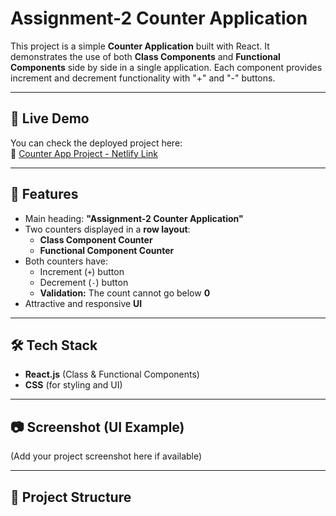 # Assignment-2 Counter Application

This project is a simple **Counter Application** built with React. It demonstrates the use of both **Class Components** and **Functional Components** side by side in a single application. Each component provides increment and decrement functionality with "+" and "-" buttons.

---

## 🚀 Live Demo  
You can check the deployed project here:  
🔗 [Counter App Project - Netlify Link](https://counter-app-project-sub.netlify.app/)

---

## 📌 Features
- Main heading: **"Assignment-2 Counter Application"**
- Two counters displayed in a **row layout**:
  - **Class Component Counter**
  - **Functional Component Counter**
- Both counters have:
  - Increment (`+`) button  
  - Decrement (`-`) button  
  - **Validation:** The count cannot go below **0**
- Attractive and responsive **UI**

---

## 🛠️ Tech Stack
- **React.js** (Class & Functional Components)
- **CSS** (for styling and UI)

---

## 📷 Screenshot (UI Example)
(Add your project screenshot here if available)

---

## 📂 Project Structure
